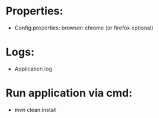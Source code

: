 # Properties: 
- Config.properties: browser: chrome (or firefox optional) 

# Logs:
- Application.log

# Run application via cmd: 
- mvn clean install
